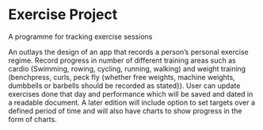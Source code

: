 # Exercise Project

A programme for tracking exercise sessions

An outlays the design of an app that records a person’s personal exercise regime.
Record progress in number of different training areas such as cardio (Swimming, rowing, cycling, running, walking) and weight training (benchpress, curls, peck fly {whether free weights, machine weights, dumbbells or barbells should be recorded as stated}).
User can update exercises done that day and performance which will be saved and dated in a readable document.
A later edition will include option to set targets over a defined period of time and will also have charts to show progress in the form of charts.
